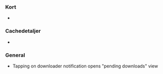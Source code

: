 ### Kort
-

### Cachedetaljer
-

### General
- Tapping on downloader notification opens "pending downloads" view


